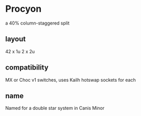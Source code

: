 # Procyon

a 40% column-staggered split

## layout
42 x 1u
2 x 2u

## compatibility
MX or Choc v1 switches, uses Kailh hotswap sockets for each

## name
Named for a double star system in Canis Minor
